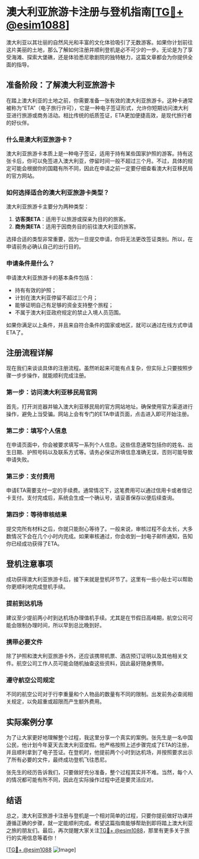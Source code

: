 # 澳大利亚旅游卡注册与登机指南[[TG💪+ @esim1088](https://t.me/s/esim1088)]

澳大利亚以其壮丽的自然风光和丰富的文化体验吸引了无数游客。如果你计划前往这片美丽的土地，那么了解如何注册并顺利登机是必不可少的一步。无论是为了享受海滩、探索大堡礁，还是体验悉尼歌剧院的独特魅力，这篇文章都会为你提供全面的指导。

## 准备阶段：了解澳大利亚旅游卡

在踏上澳大利亚的土地之前，你需要准备一张有效的澳大利亚旅游卡。这种卡通常被称为“ETA”（电子旅行许可），它是一种电子签证形式，允许你短期访问澳大利亚进行旅游或商务活动。相比传统的纸质签证，ETA更加便捷高效，是现代旅行者的好伙伴。

### 什么是澳大利亚旅游卡？

澳大利亚旅游卡本质上是一种电子签证，适用于持有某些国家护照的游客。持有这张卡后，你可以免签进入澳大利亚，停留时间一般不超过三个月。不过，具体的规定可能会根据你的国籍有所不同，因此在申请之前一定要仔细查看澳大利亚移民局的官方网站。

### 如何选择适合的澳大利亚旅游卡类型？

澳大利亚旅游卡主要分为两种类型：

1. **访客类ETA**：适用于以旅游或探亲为目的的旅客。
2. **商务类ETA**：适用于因商务目的前往澳大利亚的旅客。

选择合适的类型非常重要，因为一旦提交申请，你将无法更改签证类别。所以，在申请前务必确认自己的出行目的。

### 申请条件是什么？

申请澳大利亚旅游卡的基本条件包括：
- 持有有效的护照；
- 计划在澳大利亚停留不超过三个月；
- 能够证明自己有足够的资金支持整个旅程；
- 不属于澳大利亚政府规定的禁止入境人员范围。

如果你满足以上条件，并且来自符合条件的国家或地区，就可以通过在线方式申请ETA了。

## 注册流程详解

现在我们来谈谈具体的注册流程。虽然听起来可能有点复杂，但实际上只要按照步骤一步步操作，就能顺利完成注册。

### 第一步：访问澳大利亚移民局官网

首先，打开浏览器并输入澳大利亚移民局的官方网站地址。确保使用官方渠道进行操作，避免上当受骗。网站上会有专门的ETA申请页面，点击进入即可开始注册。

### 第二步：填写个人信息

在申请页面中，你会被要求填写一系列个人信息。这些信息通常包括你的姓名、出生日期、护照号码以及联系方式等。请务必保证所填信息准确无误，否则可能导致申请失败。

### 第三步：支付费用

申请ETA需要支付一定的手续费。通常情况下，这笔费用可以通过信用卡或者借记卡支付。支付完成后，系统会生成一个确认号，请妥善保存以便后续查询。

### 第四步：等待审核结果

提交完所有材料之后，你就只能耐心等待了。一般来说，审核过程不会太长，大多数情况下会在几个小时内完成。如果审核通过，你会收到一封电子邮件通知，告知你已经成功获得了ETA。

## 登机注意事项

成功获得澳大利亚旅游卡后，接下来就是登机环节了。这里有一些小贴士可以帮助你更顺利地完成登机手续。

### 提前到达机场

建议至少提前两小时到达机场办理值机手续。尤其是在节假日高峰期，航空公司可能会限制办理时间，所以早到总比晚到好。

### 携带必要文件

除了护照和澳大利亚旅游卡外，还应该携带机票、酒店预订证明以及其他相关文件。航空公司工作人员可能会随机抽查这些资料，因此最好随身携带。

### 遵守航空公司规定

不同的航空公司对于行李重量和个人物品的数量有不同的限制。出发前务必查阅相关规定，以免超重或超限而产生额外费用。

## 实际案例分享

为了让大家更好地理解整个过程，我这里分享一个真实的案例。张先生是一名中国公民，他计划今年夏天去澳大利亚度假。他严格按照上述步骤完成了ETA的注册，并且顺利拿到了电子签证。在登机时，他提前两个小时到达机场，并按照要求出示了所有必要的文件，最终成功登机飞往悉尼。

张先生的经历告诉我们，只要做好充分准备，整个过程其实并不难。当然，每个人的情况都可能有所不同，因此在实际操作过程中还是要灵活应对。

## 结语

总之，澳大利亚旅游卡注册与登机是一个相对简单的过程，只要你提前做好功课并遵循正确的步骤，就一定能顺利完成。希望这篇指南能够帮助到即将踏上澳大利亚之旅的朋友们。最后，再次提醒大家关注[TG💪+ @esim1088](https://t.me/s/esim1088)，那里有更多关于旅行的实用信息等着你！

[[TG💪+ @esim1088](https://t.me/s/esim1088) ![Image](https://i.postimg.cc/4NQfJmqS/Snipaste-2025-05-13-00-14-12.png)]